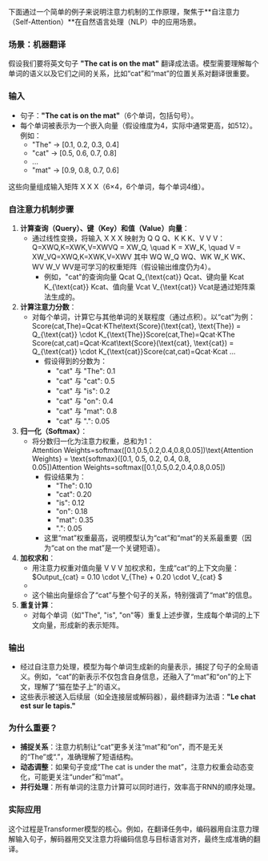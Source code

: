 下面通过一个简单的例子来说明注意力机制的工作原理，聚焦于**自注意力（Self-Attention）**在自然语言处理（NLP）中的应用场景。

### 场景：机器翻译

假设我们要将英文句子 **"The cat is on the mat"** 翻译成法语。模型需要理解每个单词的语义以及它们之间的关系，比如“cat”和“mat”的位置关系对翻译很重要。

### 输入

- 句子：**"The cat is on the mat"**（6个单词，包括句号）。
- 每个单词被表示为一个嵌入向量（假设维度为4，实际中通常更高，如512）。例如：
    - "The" → [0.1, 0.2, 0.3, 0.4]
    - "cat" → [0.5, 0.6, 0.7, 0.8]
    - ...
    - "mat" → [0.9, 0.8, 0.7, 0.6]

这些向量组成输入矩阵 X X X（6×4，6个单词，每个单词4维）。

### 自注意力机制步骤

1. **计算查询（Query）、键（Key）和值（Value）向量**：
    - 通过线性变换，将输入 X X X 映射为 Q Q Q、K K K、V V V： Q=XWQ,K=XWK,V=XWVQ = XW_Q, \quad K = XW_K, \quad V = XW_VQ=XWQ​,K=XWK​,V=XWV​ 其中 WQ W_Q WQ​、WK W_K WK​、WV W_V WV​ 是可学习的权重矩阵（假设输出维度仍为4）。
        - 例如，"cat"的查询向量 Qcat Q_{\text{cat}} Qcat​、键向量 Kcat K_{\text{cat}} Kcat​、值向量 Vcat V_{\text{cat}} Vcat​ 是通过矩阵乘法生成的。
2. **计算注意力分数**：
    - 对每个单词，计算它与其他单词的关联程度（通过点积）。以“cat”为例： Score(cat,The)=Qcat⋅KThe\text{Score}(\text{cat}, \text{The}) = Q_{\text{cat}} \cdot K_{\text{The}}Score(cat,The)=Qcat​⋅KThe​ Score(cat,cat)=Qcat⋅Kcat\text{Score}(\text{cat}, \text{cat}) = Q_{\text{cat}} \cdot K_{\text{cat}}Score(cat,cat)=Qcat​⋅Kcat​ ...
        - 假设得到的分数为：
            - "cat" 与 "The": 0.1
            - "cat" 与 "cat": 0.5
            - "cat" 与 "is": 0.2
            - "cat" 与 "on": 0.4
            - "cat" 与 "mat": 0.8
            - "cat" 与 ".": 0.05
3. **归一化（Softmax）**：
    - 将分数归一化为注意力权重，总和为1： Attention Weights=softmax([0.1,0.5,0.2,0.4,0.8,0.05])\text{Attention Weights} = \text{softmax}([0.1, 0.5, 0.2, 0.4, 0.8, 0.05])Attention Weights=softmax([0.1,0.5,0.2,0.4,0.8,0.05])
        - 假设结果为：
            - "The": 0.10
            - "cat": 0.20
            - "is": 0.12
            - "on": 0.18
            - "mat": 0.35
            - ".": 0.05
        - 这里“mat”权重最高，说明模型认为“cat”和“mat”的关系最重要（因为“cat on the mat”是一个关键短语）。
4. **加权求和**：
    - 用注意力权重对值向量 V V V 加权求和，生成“cat”的上下文向量： 
      $Output_{cat} = 0.10  \cdot V_{The} + 0.20 \cdot V_{cat} $
    -
    - 这个输出向量综合了“cat”与整个句子的关系，特别强调了“mat”的信息。
5. **重复计算**：
    - 对每个单词（如"The", "is", "on"等）重复上述步骤，生成每个单词的上下文向量，形成新的表示矩阵。

### 输出

- 经过自注意力处理，模型为每个单词生成新的向量表示，捕捉了句子的全局语义。例如，“cat”的新表示不仅包含自身信息，还融入了“mat”和“on”的上下文，理解了“猫在垫子上”的语义。
- 这些表示被送入后续层（如全连接层或解码器），最终翻译为法语：**"Le chat est sur le tapis."**

### 为什么重要？

- **捕捉关系**：注意力机制让“cat”更多关注“mat”和“on”，而不是无关的“The”或“.”，准确理解了短语结构。
- **动态调整**：如果句子变成“The cat is under the mat”，注意力权重会动态变化，可能更关注“under”和“mat”。
- **并行处理**：所有单词的注意力计算可以同时进行，效率高于RNN的顺序处理。

### 实际应用

这个过程是Transformer模型的核心。例如，在翻译任务中，编码器用自注意力理解输入句子，解码器用交叉注意力将编码信息与目标语言对齐，最终生成准确的翻译。